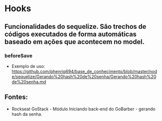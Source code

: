 # Hooks
## Funcionalidades do sequelize. São trechos de códigos executados de forma automáticas baseado em ações que acontecem no model. 

### beforeSave
- Exemplo de uso: https://github.com/phenriq694/base_de_conhecimento/blob/master/node/sequelize/Gerando%20hash%20de%20senha/Gerando%20hash%20de%20senha.md

## Fontes: 
- Rockseat GoStack - Módulo Iniciando back-end do GoBarber - gerando hash da senha. 